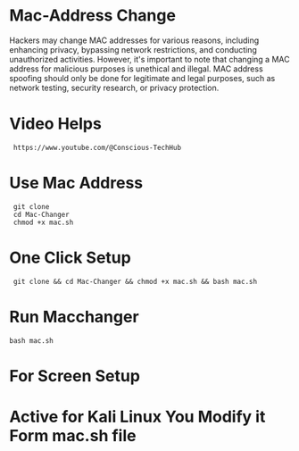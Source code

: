 # Mac-Address Change
Hackers may change MAC addresses for various reasons, including enhancing privacy, bypassing network restrictions, and conducting unauthorized activities. However, it's important to note that changing a MAC address for malicious purposes is unethical and illegal. MAC address spoofing should only be done for legitimate and legal purposes, such as network testing, security research, or privacy protection.

# Video Helps
     https://www.youtube.com/@Conscious-TechHub
     
# Use Mac Address
     git clone 
     cd Mac-Changer
     chmod +x mac.sh
# One Click Setup
     git clone && cd Mac-Changer && chmod +x mac.sh && bash mac.sh
# Run Macchanger
    bash mac.sh
# For Screen Setup



# Active for Kali Linux You Modify it Form mac.sh file

